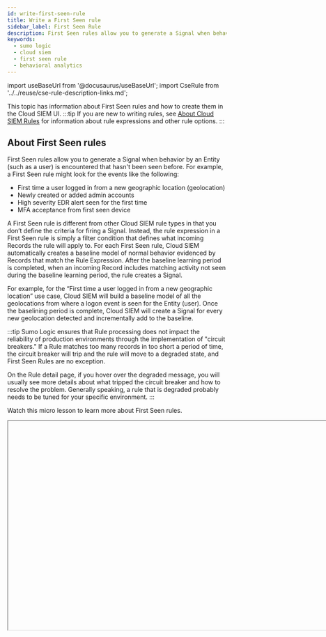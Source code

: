 ```yaml
---
id: write-first-seen-rule
title: Write a First Seen rule
sidebar_label: First Seen Rule
description: First Seen rules allow you to generate a Signal when behavior by an Entity (user) is encountered that hasn't been seen before.
keywords:
  - sumo logic
  - cloud siem
  - first seen rule
  - behavioral analytics
---
```


import useBaseUrl from '@docusaurus/useBaseUrl';
import CseRule from '../../reuse/cse-rule-description-links.md';


This topic has information about First Seen rules and how to create them in the Cloud SIEM UI.
:::tip
If you are new to writing rules, see [About Cloud SIEM Rules](/docs/cse/rules/about-cse-rules) for information about rule expressions and other rule options.
:::

## About First Seen rules
First Seen rules allow you to generate a Signal when behavior by an Entity (such as a user) is encountered that hasn't been seen before. For example, a First Seen rule might look for the events like the following:

* First time a user logged in from a new geographic location (geolocation)
* Newly created or added admin accounts
* High severity EDR alert seen for the first time
* MFA acceptance from first seen device

A First Seen rule is different from other Cloud SIEM rule types in that you don’t define the criteria for firing a Signal. Instead, the rule expression in a First Seen rule is simply a filter condition that defines what incoming Records the rule will apply to. For each First Seen rule, Cloud SIEM automatically creates a baseline model of normal behavior evidenced by Records that match the Rule Expression. After the baseline learning period is completed, when an incoming Record includes matching activity not seen during the baseline learning period, the rule creates a Signal.

For example, for the “First time a user logged in from a new geographic location” use case, Cloud SIEM will build a baseline model of all the geolocations from where a logon event is seen for the Entity (user). Once the baselining period is complete, Cloud SIEM will create a Signal for every new geolocation detected and incrementally add to the baseline.

:::tip
Sumo Logic ensures that Rule processing does not impact the reliability of production environments through the implementation of "circuit breakers." If a Rule matches too many records in too short a period of time, the circuit breaker will trip and the rule will move to a degraded state, and First Seen Rules are no exception.

On the Rule detail page, if you hover over the degraded message, you will usually see more details about what tripped the circuit breaker and how to resolve the problem. Generally speaking, a rule that is degraded probably needs to be tuned for your specific environment.
:::

Watch this micro lesson to learn more about First Seen rules.

<Iframe url="https://www.youtube.com/embed/ssfL_c3j_r8?rel=0"
        width="854px"
        height="480px"
        id="myId"
        className="video-container"
        display="initial"
        position="relative"
        allow="accelerometer; autoplay=1; clipboard-write; encrypted-media; gyroscope; picture-in-picture"
        allowfullscreen
        />

import Iframe from 'react-iframe';

## Example rule
The screenshot below shows a First Seen rule in the Cloud SIEM rules editor. For an explanation of the configuration options, see [Configure a First Seen rule](#configure-a-first-seen-rule), below.
<img src={useBaseUrl('img/cse/first-seen-rule.jpg')} alt="Example First Seen Rule Definition" style={{border: '1px solid gray'}} width="700"/>


## Create a First Seen rule

1. <!--Kanso [**Classic UI**](/docs/cse/introduction-to-cloud-siem/#classic-ui). Kanso--> In the top menu select **Content > Rules**. <!--Kanso <br/>[**New UI**](/docs/cse/introduction-to-cloud-siem/#new-ui). In the main Sumo Logic menu, select **Cloud SIEM > Rules**. You can also click the **Go To...** menu at the top of the screen and select **Rules**. Kanso-->
1. On the **Create a Rule** page, click **Create** in the **First Seen** card.
1. In the rules editor:
   1. **Name**. Enter a name for the rule.
   1. **Enabled**. By default, the rule will be enabled. It's good practice to use the slider to disable the rule so that it won’t be applied to incoming Records until you’ve tested it. <br/><img src={useBaseUrl('img/cse/empty-first-seen-rule.png')} alt="First Seen rule" style={{border: '1px solid gray'}} width="600"/>

### Configure "If Triggered" settings

The settings in the **If Triggered** section determine what Records the rule will be applied to and baseline-related options.

1.  **When a Record matching the expression**. Enter an expression that matches the Records that you want to rule to apply to.
1. Click **Test Rule Expression** to test it against existing Records in Cloud SIEM. The **If Triggered** section expands, and Cloud SIEM searches for Records that match the rule expression. If there are no matching Records, you'll see a **There aren't any matches for the expression** message. If no matches were returned, try changing the time range.
1. Select **Add Tuning Expression** if you want to add a [rule tuning expression](/docs/cse/rules/rule-tuning-expressions) to the rule.
    :::note
    If you use **Test Rule Expression** on a rule that has one or more rule tuning expressions, you can test it without the tuning expressions, or with selected tuning expressions.
    :::
1. **has a new value for the field(s)**. Select the Record field that will be used to build the baseline.
1. **after building a [global | per Entity] baseline** The settings in this section define the scope of the baseline that will be built.
   * **global**. Baselining will be performed for all entities and not for specific Entity types. Note that global baselines are organizational baselines and are used to track first seen activity across all Entity types.
   * **per Entity**. Baselines will be created for all entities for the Entity type or types that you specify in **for the following**. Note that a per Entity baseline creates a baseline for a particular Entity type. This baseline scope is typically used to track events that an Entity has never done before. If you select more than one Entity,a baseline is tracked only for that distinct combination of entities.
   :::note
   For more information about how to select the type of base line, see the [Use case](#use-case-monitor-login-from-first-seen-geolocation), below.
   :::
1. Set the baseline and retention settings:
   1. **Baseline Retention Period (days)**. The number of days after which the data points in the baseline will expire (be dropped from the baseline). The default is 90 days. You can decrease this period, but not increase it.
   1. **Baseline Learning Period (days)**. The minimum amount of time for which data points should be collected before firing a Signal. The default is 30 days.
   :::note
   The **Baseline Learning Period** must be shorter than the **Baseline Retention Period**. Also be aware that short baseline learning periods can potentially generate false positive Signals.
   :::

### Configure "Then Create a Signal" settings

1. **On Entity**. Select the Entity field—for example, an IP address, MAC address, hostname, and so on—in the Record that the resulting Signal should be associated with. (In Cloud SIEM, an Insight is a set of Signals with the same Entity field.) Select a value from the pull-down list. 
1. **with the name**. Define the name for Signals fired by the rule. You can enter text, and include Record fields from the custom token list. Including Record field values in the Signal name can make it more meaningful.
    :::note
    For extracted fields, you can specify a token for an extracted field using the format `{{fields["<field_name>"]}}`.
    :::
1. **with the description**. Define the description for the Signal the same way you did the Signal name, using text and Record fields. The Signal description should be a good indication of what the rule looks for.
   :::note
   <CseRule/>
   :::
1. **using the summary**. Enter a brief summary describing what causes the Rule to create a Signal.
1. **and a constant severity of**. Severity is an estimate of the criticality of the detected activity, from 1 (lowest) to 10 (highest). Every Signal that the rule fires will have the same severity.
1. **with tags**. If desired, you can add metadata tags to your rule. Tags are useful for adding context to items like Rules, Insights, Signals, Entities. You can also search for and filter items by tag. Tags you set here will be automatically set on any Signals created from this rule, and inherited by any insights generated from those signals.

## When the baseline is reset for a First Seen rule

The baseline learning period begins again when the following fields on the rule are updated or overridden:
* **If Triggered**:
   * **When a Record matching the expression**
   * **Has a new value for the field(s)**
* **Then Create a Signal**:
   * **On Entity**

## Use case: Monitor login from first seen geolocation

This section shows how the same First Seen rule would function with each of the two baselining strategies.

Our example rule expression is:

`metadata_vendor=Okta AND normalizedAction=logon AND success=true`

with **has a new value for the field(s)** set to `srcDeviceIP_countryName`

### With a global baseline

With a global baseline, and the default baseline learning period of 30 days, the rule will baseline all geolocations that users are logging in for a period of 30 days. After the 30 day baseline is completed, if a new geolocation is detected, a Signal will be created. Then, if a new hire (that wasn’t part of the 30 day baseline) logs in from any geolocation, a Signal
will be created. As a global baseline, the 30 day baseline is shared across all Entities.

### With per-Entity baselines

With a per-Entity baseline, and the default baseline learning period of 30 days, the rule will baseline all geolocations on a per-Entity basis for 30 days. It will generate a Signal when a new geolocation is not part of a user’s historic baseline. On a new hire’s first login, a 30 day baseline will begin building. After the 30 day baseline is created, if that user logs on from a new geolocation, the rule will create a Signal.

:::tip
If you are unsure whether to use a per-Entity or a global baseline, consider your use case. If you’re inclined to select `user_username` in the **Has a new value for the field(s)** prompt, you’re better off creating a global baseline for that behavior. Alternatively, if you want to track a new value for a non-Entity Record field, a per-Entity baseline is appropriate.
:::
